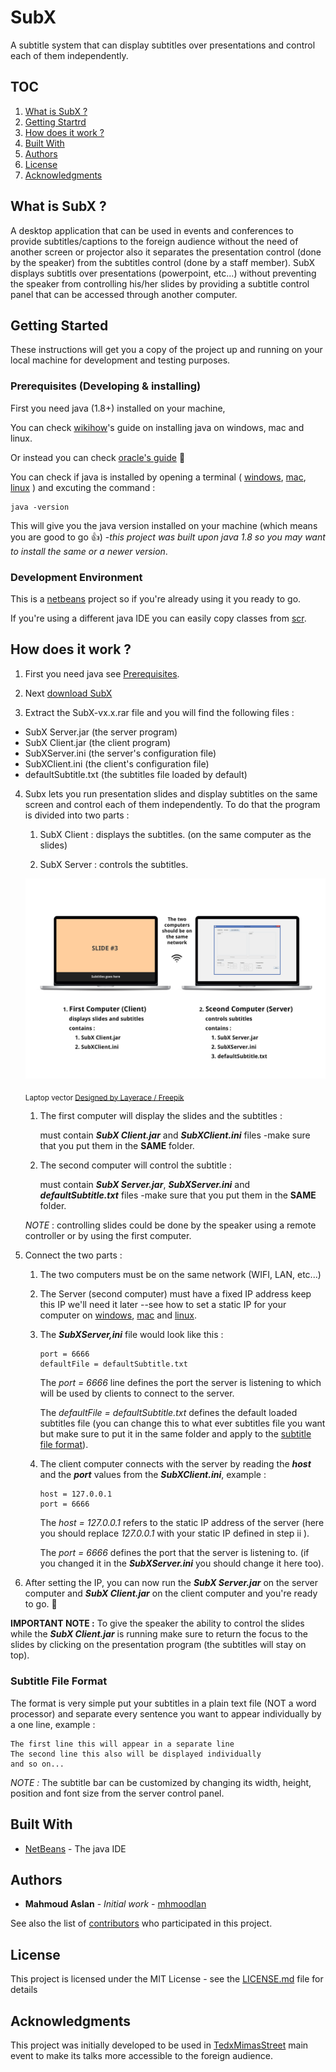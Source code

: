 # SubX
A subtitle system that can display subtitles over presentations and control each of them independently.

## TOC
1. [What is SubX ?](https://github.com/mhmoodlan/SubX#what-is-subx-)
2. [Getting Startrd](https://github.com/mhmoodlan/SubX#getting-started)
3. [How does it work ?](https://github.com/mhmoodlan/SubX#how-does-it-work-)
4. [Built With](https://github.com/mhmoodlan/SubX#built-with)
5. [Authors](https://github.com/mhmoodlan/SubX#authors)
6. [License](https://github.com/mhmoodlan/SubX#license)
7. [Acknowledgments](https://github.com/mhmoodlan/SubX#acknowledgments)

## What is SubX ?
A desktop application that can be used in events and conferences to provide subtitles/captions to the foreign audience without the need of another screen or projector also it separates the presentation control (done by the speaker) from the subtitles control (done by a staff member).
SubX displays subtitls over presentations (powerpoint, etc...) without preventing the speaker from controlling his/her slides by providing a subtitle control panel that can be accessed through another computer.

## Getting Started

These instructions will get you a copy of the project up and running on your local machine for development and testing purposes.

### Prerequisites (Developing & installing)

First you need java (1.8+) installed on your machine,

You can check [wikihow](http://www.wikihow.com/Install-the-Java-Software-Development-Kit)'s guide on installing java on windows, mac and linux.

Or instead you can check [oracle's guide](https://docs.oracle.com/javase/8/docs/technotes/guides/install/windows_jdk_install.html) :frog:

You can check if java is installed by opening a terminal ( [windows](http://www.wikihow.com/Open-the-Command-Prompt-in-Windows), [mac](http://www.wikihow.com/Open-a-Terminal-Window-in-Mac), [linux](http://www.wikihow.com/Open-a-Terminal-Window-in-Ubuntu) ) and excuting the command :
```
java -version
```
This will give you the java version installed on your machine (which means you are good to go :thumbsup:) -*this project was built upon java 1.8 so you may want to install the same or a newer version*.

### Development Environment

This is a [netbeans](https://netbeans.org/) project so if you're already using it you ready to go.

If you're using a different java IDE you can easily copy classes from [scr](https://github.com/mhmoodlan/SubX/tree/master/src).

## How does it work ?
1. First you need java see [Prerequisites](https://github.com/mhmoodlan/SubX#prerequisites-developing--installing).

2. Next [download SubX](https://github.com/mhmoodlan/SubX/releases/latest)

3. Extract the SubX-vx.x.rar file and you will find the following files :

* SubX Server.jar (the server program)
* SubX Client.jar (the client program)
* SubXServer.ini (the server's configuration file)
* SubXClient.ini (the client's configuration file)
* defaultSubtitle.txt (the subtitles file loaded by default)
  
4. Subx lets you run presentation slides and display subtitles on the same screen and control each of them independently. To do that the program is divided into two parts :
    1. SubX Client : displays the subtitles. (on the same computer as the slides)
    
    2. SubX Server : controls the subtitles.
    
    ![description of the two parts](https://github.com/mhmoodlan/SubX/blob/master/img/desc-1.jpg)
    
    <sub> Laptop vector [Designed by Layerace / Freepik](http://www.freepik.com) </sub>
    1. The first computer will display the slides and the subtitles : 
      
          must contain _**SubX Client.jar**_ and _**SubXClient.ini**_ files -make sure that you put them in the **SAME** folder.
         
    2. The second computer will control the subtitle : 
    
          must contain _**SubX Server.jar**_, _**SubXServer.ini**_ and _**defaultSubtitle.txt**_ files -make sure that you put them in the **SAME** folder.
    
    _NOTE_ : controlling slides could be done by the speaker using a remote controller or by using the first computer.

5. Connect the two parts :
    1. The two computers must be on the same network (WIFI, LAN, etc...)
    2. The Server (second computer) must have a fixed IP address keep this IP we'll need it later --see how to set a static IP for your computer on [windows](https://www.howtogeek.com/howto/19249/how-to-assign-a-static-ip-address-in-xp-vista-or-windows-7), [mac](https://www.howtogeek.com/howto/22161/how-to-set-up-a-static-ip-in-mac-os-x) and [linux](https://www.howtoforge.com/linux-basics-set-a-static-ip-on-ubuntu).
    3. The _**SubXServer,ini**_ file would look like this :
    
        ```
        port = 6666
        defaultFile = defaultSubtitle.txt
        ```
        The _port = 6666_ line defines the port the server is listening to which will be used by clients to connect to the server.
        
        The _defaultFile = defaultSubtitle.txt_ defines the default loaded subtitles file (you can change this to what ever subtitles file you want but make sure to put it in the same folder and apply to the [subtitle file format](https://github.com/mhmoodlan/SubX#subtitle-file-format)).
     
     4. The client computer connects with the server by reading the _**host**_ and the _**port**_ values from the _**SubXClient.ini**_, example :
        
        ```
        host = 127.0.0.1
        port = 6666
        ```
        The _host = 127.0.0.1_ refers to the static IP address of the server (here you should replace _127.0.0.1_ with your static IP defined in step ii ).
        
        The _port = 6666_ defines the port that the server is listening to. (if you changed it in the _**SubXServer.ini**_ you should change it here too).
        
6. After setting the IP, you can now run the _**SubX Server.jar**_ on the server computer and _**SubX Client.jar**_ on the client computer and you're ready to go. :tada:

**IMPORTANT NOTE :** To give the speaker the ability to control the slides while the _**SubX Client.jar**_ is running make sure to return the focus to the slides by clicking on the presentation program (the subtitles will stay on top).

### Subtitle File Format
The format is very simple put your subtitles in a plain text file (NOT a word processor) and separate every sentence you want to appear individually by a one line, example :

```
The first line this will appear in a separate line
The second line this also will be displayed individually
and so on...
```
_NOTE :_ The subtitle bar can be customized by changing its width, height, position and font size from the server control panel.

## Built With
* [NetBeans](https://netbeans.org/) - The java IDE

## Authors

* **Mahmoud Aslan** - *Initial work* - [mhmoodlan](https://github.com/mhmoodlan)

See also the list of [contributors](https://github.com/mhmoodlan/SubX/graphs/contributors) who participated in this project.

## License

This project is licensed under the MIT License - see the [LICENSE.md](LICENSE.md) file for details

## Acknowledgments

This project was initially developed to be used in [TedxMimasStreet](http://www.tedxmimasstreet.com) main event to make its talks more accessible to the foreign audience.
